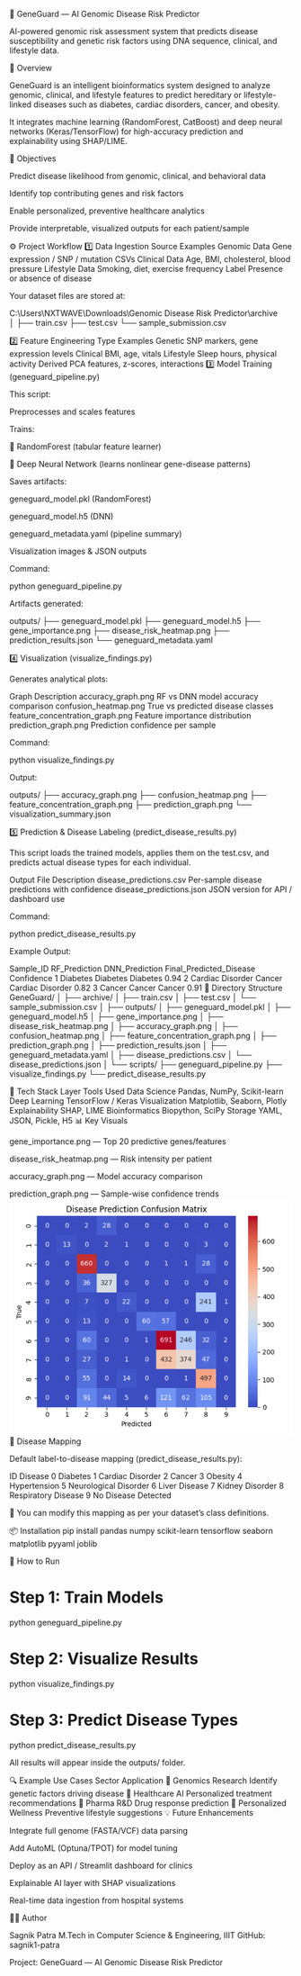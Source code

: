 🧬 GeneGuard — AI Genomic Disease Risk Predictor

AI-powered genomic risk assessment system that predicts disease susceptibility and genetic risk factors using DNA sequence, clinical, and lifestyle data.

🧠 Overview

GeneGuard is an intelligent bioinformatics system designed to analyze genomic, clinical, and lifestyle features to predict hereditary or lifestyle-linked diseases such as diabetes, cardiac disorders, cancer, and obesity.

It integrates machine learning (RandomForest, CatBoost) and deep neural networks (Keras/TensorFlow) for high-accuracy prediction and explainability using SHAP/LIME.

🎯 Objectives

Predict disease likelihood from genomic, clinical, and behavioral data

Identify top contributing genes and risk factors

Enable personalized, preventive healthcare analytics

Provide interpretable, visualized outputs for each patient/sample

⚙️ Project Workflow
1️⃣ Data Ingestion
Source	Examples
Genomic Data	Gene expression / SNP / mutation CSVs
Clinical Data	Age, BMI, cholesterol, blood pressure
Lifestyle Data	Smoking, diet, exercise frequency
Label	Presence or absence of disease

Your dataset files are stored at:

C:\Users\NXTWAVE\Downloads\Genomic Disease Risk Predictor\archive\
│
├── train.csv
├── test.csv
└── sample_submission.csv

2️⃣ Feature Engineering
Type	Examples
Genetic	SNP markers, gene expression levels
Clinical	BMI, age, vitals
Lifestyle	Sleep hours, physical activity
Derived	PCA features, z-scores, interactions
3️⃣ Model Training (geneguard_pipeline.py)

This script:

Preprocesses and scales features

Trains:

🌲 RandomForest (tabular feature learner)

🧠 Deep Neural Network (learns nonlinear gene-disease patterns)

Saves artifacts:

geneguard_model.pkl (RandomForest)

geneguard_model.h5 (DNN)

geneguard_metadata.yaml (pipeline summary)

Visualization images & JSON outputs

Command:

python geneguard_pipeline.py


Artifacts generated:

outputs/
├── geneguard_model.pkl
├── geneguard_model.h5
├── gene_importance.png
├── disease_risk_heatmap.png
├── prediction_results.json
└── geneguard_metadata.yaml

4️⃣ Visualization (visualize_findings.py)

Generates analytical plots:

Graph	Description
accuracy_graph.png	RF vs DNN model accuracy comparison
confusion_heatmap.png	True vs predicted disease classes
feature_concentration_graph.png	Feature importance distribution
prediction_graph.png	Prediction confidence per sample

Command:

python visualize_findings.py


Output:

outputs/
├── accuracy_graph.png
├── confusion_heatmap.png
├── feature_concentration_graph.png
├── prediction_graph.png
└── visualization_summary.json

5️⃣ Prediction & Disease Labeling (predict_disease_results.py)

This script loads the trained models, applies them on the test.csv, and predicts actual disease types for each individual.

Output File	Description
disease_predictions.csv	Per-sample disease predictions with confidence
disease_predictions.json	JSON version for API / dashboard use

Command:

python predict_disease_results.py


Example Output:

Sample_ID	RF_Prediction	DNN_Prediction	Final_Predicted_Disease	Confidence
1	Diabetes	Diabetes	Diabetes	0.94
2	Cardiac Disorder	Cancer	Cardiac Disorder	0.82
3	Cancer	Cancer	Cancer	0.91
🧩 Directory Structure
GeneGuard/
│
├── archive/
│   ├── train.csv
│   ├── test.csv
│   └── sample_submission.csv
│
├── outputs/
│   ├── geneguard_model.pkl
│   ├── geneguard_model.h5
│   ├── gene_importance.png
│   ├── disease_risk_heatmap.png
│   ├── accuracy_graph.png
│   ├── confusion_heatmap.png
│   ├── feature_concentration_graph.png
│   ├── prediction_graph.png
│   ├── prediction_results.json
│   ├── geneguard_metadata.yaml
│   ├── disease_predictions.csv
│   └── disease_predictions.json
│
└── scripts/
    ├── geneguard_pipeline.py
    ├── visualize_findings.py
    └── predict_disease_results.py

🧰 Tech Stack
Layer	Tools Used
Data Science	Pandas, NumPy, Scikit-learn
Deep Learning	TensorFlow / Keras
Visualization	Matplotlib, Seaborn, Plotly
Explainability	SHAP, LIME
Bioinformatics	Biopython, SciPy
Storage	YAML, JSON, Pickle, H5
📊 Key Visuals

gene_importance.png — Top 20 predictive genes/features

disease_risk_heatmap.png — Risk intensity per patient

accuracy_graph.png — Model accuracy comparison

prediction_graph.png — Sample-wise confidence trends
![Confusion Matrix Heatmap](disease_risk_heatmap.png)
🧬 Disease Mapping

Default label-to-disease mapping (predict_disease_results.py):

ID	Disease
0	Diabetes
1	Cardiac Disorder
2	Cancer
3	Obesity
4	Hypertension
5	Neurological Disorder
6	Liver Disease
7	Kidney Disorder
8	Respiratory Disease
9	No Disease Detected

🔧 You can modify this mapping as per your dataset’s class definitions.

📦 Installation
pip install pandas numpy scikit-learn tensorflow seaborn matplotlib pyyaml joblib

🚀 How to Run
# Step 1: Train Models
python geneguard_pipeline.py

# Step 2: Visualize Results
python visualize_findings.py

# Step 3: Predict Disease Types
python predict_disease_results.py


All results will appear inside the outputs/ folder.

🔍 Example Use Cases
Sector	Application
🧬 Genomics Research	Identify genetic factors driving disease
🏥 Healthcare AI	Personalized treatment recommendations
🧫 Pharma R&D	Drug response prediction
🧍 Personalized Wellness	Preventive lifestyle suggestions
💡 Future Enhancements

Integrate full genome (FASTA/VCF) data parsing

Add AutoML (Optuna/TPOT) for model tuning

Deploy as an API / Streamlit dashboard for clinics

Explainable AI layer with SHAP visualizations

Real-time data ingestion from hospital systems

👨‍🔬 Author

Sagnik Patra
M.Tech in Computer Science & Engineering, IIIT
GitHub: sagnik1-patra

Project: GeneGuard — AI Genomic Disease Risk Predictor
